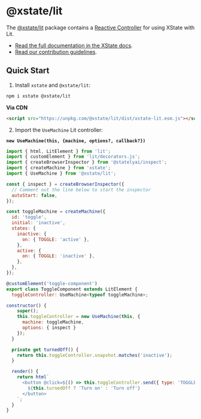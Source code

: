 # @xstate/lit

The [@xstate/lit](https://github.com/lit/lit) package contains a [Reactive Controller](https://lit.dev/docs/composition/controllers/) for using XState with Lit.

- [Read the full documentation in the XState docs](https://stately.ai/docs/xstate-lit/).
- [Read our contribution guidelines](https://github.com/statelyai/xstate/blob/main/CONTRIBUTING.md).

## Quick Start

1. Install `xstate` and `@xstate/lit`:

```bash
npm i xstate @xstate/lit
```

**Via CDN**

```html
<script src="https://unpkg.com/@xstate/lit/dist/xstate-lit.esm.js"></script>
```

2. Import the `UseMachine` Lit controller:

**`new UseMachine(this, {machine, options?, callback?})`**

```js
import { html, LitElement } from 'lit';
import { customElement } from 'lit/decorators.js';
import { createBrowserInspector } from '@statelyai/inspect';
import { createMachine } from 'xstate';
import { UseMachine } from '@xstate/lit';

const { inspect } = createBrowserInspector({
  // Comment out the line below to start the inspector
  autoStart: false,
});

const toggleMachine = createMachine({
  id: 'toggle',
  initial: 'inactive',
  states: {
    inactive: {
      on: { TOGGLE: 'active' },
    },
    active: {
      on: { TOGGLE: 'inactive' },
    },
  },
});

@customElement('toggle-component')
export class ToggleComponent extends LitElement {
  toggleController: UseMachine<typeof toggleMachine>;

constructor() {
    super();
    this.toggleController = new UseMachine(this, {
      machine: toggleMachine,
      options: { inspect }
    });
  }

  private get turnedOff() {
    return this.toggleController.snapshot.matches('inactive');
  }

  render() {
    return html`
      <button @click=${() => this.toggleController.send({ type: 'TOGGLE' })}>
        ${this.turnedOff ? 'Turn on' : 'Turn off'}
      </button>
    `;
  }
}
```
